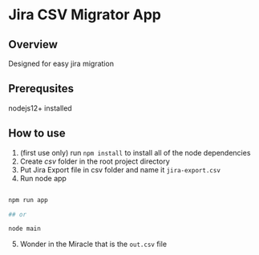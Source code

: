 # Jira CSV Migrator App

## Overview
Designed for easy jira migration

## Prerequsites
nodejs12+ installed

## How to use
1. (first use only) run `npm install` to install all of the node dependencies
2. Create *csv* folder in the root project directory
3. Put Jira Export file in csv folder and name it `jira-export.csv`
4. Run node app

```powershell

npm run app 

## or

node main

```

5. Wonder in the Miracle that is the `out.csv` file

